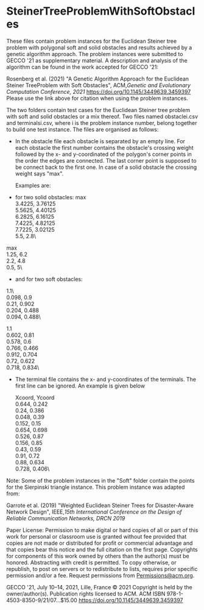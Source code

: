 # SteinerTreeProblemWithSoftObstacles
These files contain problem instances for the Euclidean Steiner tree problem with polygonal soft and solid obstacles and results achieved by a genetic algorithm approach.
The problem instances were submitted to GECCO '21 as supplementary material. A description and analysis of the algorithm can be found in the work accepted for GECCO '21:   

Rosenberg et al. (2021) "A Genetic Algorithm Approach for the Euclidean Steiner TreeProblem with Soft Obstacles", ACM,*Genetic and Evolutionary Computation Conference,  2021*
https://doi.org/10.1145/3449639.3459397  
Please use the link above for citation when using the problem instances.


The two folders contain test cases for the Euclidean Steiner tree problem with soft and solid obstacles or a mix thereof.  Two files named 
obstaclei.csv   and  terminalsi.csv,
where i is the problem instance number,  belong together to build one test instance.
The files are organised as follows:

- In the obstacle file  each obstacle is separated by an empty line. For each obstacle the first number contains the obstacle's crossing weight followed by the x- and y-coordinated of the polygon's corner points in the order the edges are connected. The last corner point is supposed to be connect back to the first one. In case of a solid obstacle the crossing weight says "max".  

  Examples are:
  
 - for two solid obstacles:
  max\
  3.4225,	3.76125\
  5.5625,	4.40125\
  6.2825,	6.16125\
  7.4225,	4.82125\
  7.7225,	3.02125\
  5.5,	2.8\
  	
  max	\
  1.25,	6.2\
  2.2,	4.8\
  0.5,	5\


- and for two soft obstacles:

1.1\	
0.098,	0.9\
0.21,	0.902\
0.204,	0.488\
0.094,	0.488\

1.1	\
0.602,	0.81\
0.578,	0.6\
0.766,	0.466\
0.912,	0.704\
0.72,	0.622\
0.718,	0.834\



- The  terminal file contains the x- and y-coordinates of the terminals. The first line can be ignored. An example is given below

  Xcoord,	Ycoord\
  0.644,	0.242\
  0.24,	0.386\
  0.048,	0.39\
  0.152,	0.15\
  0.654,	0.698\
  0.526,	0.87\
  0.156,	0.85\
  0.43,	0.59\
  0.91,	0.72\
  0.88,	0.634\
  0.728,	0.406\



Note: 
Some of the problem instances in the "Soft" folder contain the points for the Sierpinski triangle instance. This problem instance was adapted from: 

Garrote et al. (2019) "Weighted Euclidean Steiner Trees for Disaster-Aware Network Design", IEEE,*15th International Conference on the Design of Reliable Communication Networks, DRCN 2019* 



Paper License:
Permission to make digital or hard copies of all or part of this work for personal or classroom use is granted without fee provided that copies are not made or distributed for profit or commercial advantage and that copies bear this notice and the full citation on the first page. Copyrights for components of this work owned by others than the author(s) must be honored. Abstracting with credit is permitted. To copy otherwise, or republish, to post on servers or to redistribute to lists, requires prior specific permission and/or a fee. Request permissions from Permissions@acm.org.

GECCO '21, July 10–14, 2021, Lille, France 
© 2021 Copyright is held by the owner/author(s). Publication rights licensed to ACM.
ACM ISBN 978-1-4503-8350-9/21/07…$15.00 
https://doi.org/10.1145/3449639.3459397


